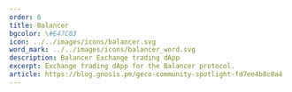 ```yaml
---
order: 6
title: Balancer
bgcolor: \#E47C03
icon: ../../images/icons/balancer.svg
word_mark: ../../images/icons/balancer_word.svg
description: Balancer Exchange trading dApp
excerpt: Exchange trading dApp for the Balancer protocol.
article: https://blog.gnosis.pm/geco-community-spotlight-fd7ee4b8c8a4
---
```

